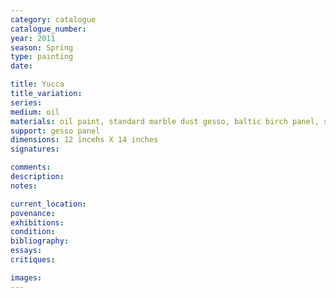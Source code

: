 ```yaml
---
category: catalogue
catalogue_number: 
year: 2011 
season: Spring
type: painting
date:

title: Yucca
title_variation: 
series: 
medium: oil 
materials: oil paint, standard marble dust gesso, baltic birch panel, salvage wood cradle
support: gesso panel
dimensions: 12 incehs X 14 inches
signatures:

comments: 
description:
notes:

current_location:
povenance:
exhibitions:
condition:
bibliography:
essays:
critiques:

images:
---
```



